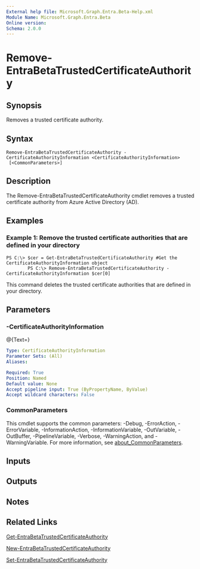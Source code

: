 ```yaml
---
External help file: Microsoft.Graph.Entra.Beta-Help.xml
Module Name: Microsoft.Graph.Entra.Beta
Online version:
Schema: 2.0.0
---
```


# Remove-EntraBetaTrustedCertificateAuthority

## Synopsis
Removes a trusted certificate authority.

## Syntax

```
Remove-EntraBetaTrustedCertificateAuthority -CertificateAuthorityInformation <CertificateAuthorityInformation>
 [<CommonParameters>]
```

## Description
The Remove-EntraBetaTrustedCertificateAuthority cmdlet removes a trusted certificate authority from Azure Active Directory (AD).

## Examples

### Example 1: Remove the trusted certificate authorities that are defined in your directory
```
PS C:\> $cer = Get-EntraBetaTrustedCertificateAuthority #Get the CertificateAuthorityInformation object
		PS C:\> Remove-EntraBetaTrustedCertificateAuthority -CertificateAuthorityInformation $cer[0]
```

This command deletes the trusted certificate authorities that are defined in your directory.

## Parameters

### -CertificateAuthorityInformation
@{Text=}

```yaml
Type: CertificateAuthorityInformation
Parameter Sets: (All)
Aliases:

Required: True
Position: Named
Default value: None
Accept pipeline input: True (ByPropertyName, ByValue)
Accept wildcard characters: False
```



### CommonParameters
This cmdlet supports the common parameters: -Debug, -ErrorAction, -ErrorVariable, -InformationAction, -InformationVariable, -OutVariable, -OutBuffer, -PipelineVariable, -Verbose, -WarningAction, and -WarningVariable. For more information, see [about_CommonParameters](https://go.microsoft.com/fwlink/?LinkID=113216).

## Inputs

## Outputs

## Notes

## Related Links

[Get-EntraBetaTrustedCertificateAuthority]()

[New-EntraBetaTrustedCertificateAuthority]()

[Set-EntraBetaTrustedCertificateAuthority]()

